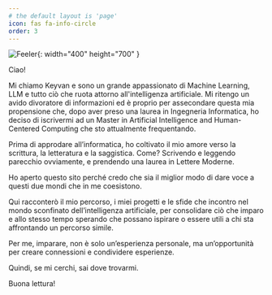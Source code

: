 ```yaml
---
# the default layout is 'page'
icon: fas fa-info-circle
order: 3
---
```


![Feeler](/img/feeler.png){: width="400" height="700" }

Ciao!

Mi chiamo Keyvan e sono un grande appassionato di Machine Learning, LLM e tutto ciò che ruota attorno all'intelligenza artificiale. Mi ritengo un avido divoratore di informazioni ed è proprio per assecondare questa mia propensione che, dopo aver preso una laurea in Ingegneria Informatica, ho deciso di iscrivermi ad un Master in Artificial Intelligence and Human-Centered Computing che sto attualmente frequentando.

Prima di approdare all’informatica, ho coltivato il mio amore verso la scrittura, la letteratura e la saggistica. Come? Scrivendo e leggendo parecchio ovviamente, e prendendo una laurea in Lettere Moderne.

Ho aperto questo sito perché credo che sia il miglior modo di dare voce a questi due mondi che in me coesistono. 

Qui racconterò il mio percorso, i miei progetti e le sfide che incontro nel mondo sconfinato dell’intelligenza artificiale, per consolidare ciò che imparo e allo stesso tempo sperando che possano ispirare o essere utili a chi sta affrontando un percorso simile.

Per me, imparare, non è solo un’esperienza personale, ma un’opportunità per creare connessioni e condividere esperienze.

Quindi, se mi cerchi, sai dove trovarmi.

Buona lettura!